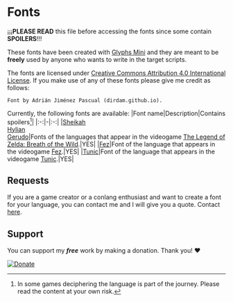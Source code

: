 # Fonts

¡¡¡**PLEASE READ** this file before accessing the fonts since some contain **SPOILERS**!!!

These fonts have been created with [Glyphs Mini](https://glyphsapp.com/buy) and they are meant to be **freely** used by anyone who wants to write in the target scripts.

The fonts are licensed under [Creative Commons Attribution 4.0 International License](https://creativecommons.org/licenses/by/4.0/). If you make use of any of these fonts please give me credit as follows:
```
Font by Adrián Jiménez Pascual (dirdam.github.io).
```

Currently, the following fonts are available:
|Font name|Description|Contains spoilers[^1]|
|:-:|-|:-:|
|[Sheikah](https://github.com/dirdam/fonts/tree/main/zelda)<br>[Hylian](https://github.com/dirdam/fonts/tree/main/zelda)<br>[Gerudo](https://github.com/dirdam/fonts/tree/main/zelda)|Fonts of the languages that appear in the videogame [The Legend of Zelda: Breath of the Wild](https://www.zelda.com/breath-of-the-wild/).|YES|
|[Fez](https://github.com/dirdam/fonts/tree/main/fez)|Font of the language that appears in the videogame [Fez](https://fezgame.com/).|YES|
|[Tunic](https://github.com/dirdam/fonts/tree/main/tunic)|Font of the language that appears in the videogame [Tunic](https://tunicgame.com/).|YES|

[^1]: In some games deciphering the language is part of the journey. Please read the content at your own risk.

## Requests

If you are a game creator or a conlang enthusiast and want to create a font for your language, you can contact me and I will give you a quote. Contact [here](https://dirdam.github.io/contact_fonts.html).

## Support 

You can support my _**free**_ work by making a donation. Thank you! ❤️

[![Donate](https://www.paypalobjects.com/en_US/i/btn/btn_donate_LG.gif)](https://www.paypal.com/donate?business=EAJPW5BWKGRP6&currency_code=EUR&item_name=All+this%2C+for+free.+You+deserve+a+tip%21+Keep+up+the+good+work%21)
